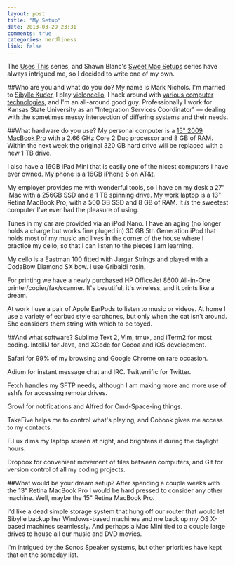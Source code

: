 ```yaml
---
layout: post
title: "My Setup"
date: 2013-03-29 23:31
comments: true
categories: nerdliness
link: false
---
```

The [Uses This](http://usesthis.com "Uses This") series, and Shawn Blanc's [Sweet Mac Setups](http://shawnblanc.net/sweet-mac-setups/ "Sweet Mac Setups") series have always intrigued me, so I decided to write one of my own.

##Who are you and what do you do?
My name is Mark Nichols. I'm married to [Sibylle Kuder](http://sibyllekuder.com "Sibylle Kuder Piano Studio"), I play [violoncello](http://cello.zanshin.net "Solfège"), I hack around with [various computer technologies](http://github/com/zan5hin "My GitHub"), and I'm an all-around good guy. Professionally I work for Kansas State University as an "Integration Services Coordinator" — dealing with the sometimes messy intersection of differing systems and their needs.

##What hardware do you use?
My personal computer is a [15" 2009 MacBook Pro](http://support.apple.com/kb/SP544?viewlocale=en_US&locale=en_US "15-inch Mid 2009") with a 2.66 GHz Core 2 Duo processor and 8 GB of RAM. Within the next week the original 320 GB hard drive will be replaced with a new 1 TB drive.

I also have a 16GB iPad Mini that is easily one of the nicest computers I have ever owned. My phone is a 16GB iPhone 5 on AT&t.

My employer provides me with wonderful tools, so I have on my desk a 27" iMac with a 256GB SSD and a 1 TB spinning drive. My work laptop is a 13" Retina MacBook Pro, with a 500 GB SSD and 8 GB of RAM. It *is* the sweetest computer I've ever had the pleasure of using. 

Tunes in my car are provided via an iPod Nano. I have an aging (no longer holds a charge but works fine pluged in) 30 GB 5th Generation iPod that holds most of my music and lives in the corner of the house where I practice my cello, so that I can listen to the pieces I am learning.

My cello is a Eastman 100 fitted with Jargar Strings and played with a CodaBow Diamond SX bow. I use Gribaldi rosin. 

For printing we have a newly purchased HP OfficeJet 8600 All-in-One printer/copier/fax/scanner. It's beautiful, it's wireless, and it prints like a dream.

At work I use a pair of Apple EarPods to listen to music or videos. At home I use a variety of earbud style earphones, but only when the cat isn't around. She considers them string with which to be toyed.

##And what software?
Sublime Text 2, Vim, tmux, and iTerm2 for most coding. IntelliJ for Java, and XCode for Cocoa and iOS development.

Safari for 99% of my browsing and Google Chrome on rare occasion. 

Adium for instant message chat and IRC. Twitterrific for Twitter. 

Fetch handles my SFTP needs, although I am making more and more use of sshfs for accessing remote drives.

Growl for notifications and Alfred for Cmd-Space-ing things.

TakeFive helps me to control what's playing, and Cobook gives me access to my contacts. 

F.Lux dims my laptop screen at night, and brightens it during the daylight hours. 

Dropbox for convenient movement of files between computers, and Git for version control of all my coding projects. 

##What would be your dream setup?
After spending a couple weeks with the 13" Retina MacBook Pro I would be hard pressed to consider any other machine. Well, maybe the 15" Retina MacBook Pro. 

I'd like a dead simple storage system that hung off our router that would let Sibylle backup her Windows-based machines and me back up my OS X-based machines seamlessly. And perhaps a Mac Mini tied to a couple large drives to house all our music and DVD movies.

I'm intrigued by the Sonos Speaker systems, but other priorities have kept that on the someday list.
